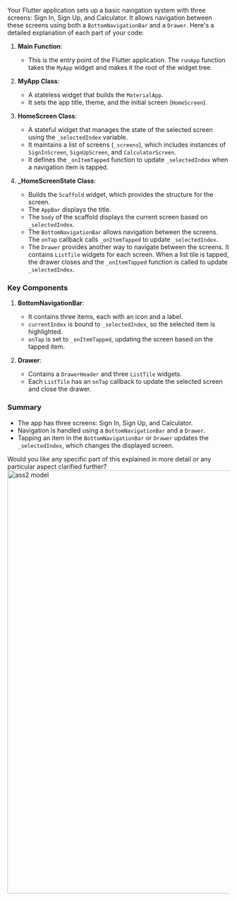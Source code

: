 Your Flutter application sets up a basic navigation system with three screens: Sign In, Sign Up, and Calculator. It allows navigation between these screens using both a `BottomNavigationBar` and a `Drawer`. Here's a detailed explanation of each part of your code:

1. **Main Function**: 
    - This is the entry point of the Flutter application. The `runApp` function takes the `MyApp` widget and makes it the root of the widget tree.

2. **MyApp Class**:
    - A stateless widget that builds the `MaterialApp`. 
    - It sets the app title, theme, and the initial screen (`HomeScreen`).

3. **HomeScreen Class**:
    - A stateful widget that manages the state of the selected screen using the `_selectedIndex` variable.
    - It maintains a list of screens (`_screens`), which includes instances of `SignInScreen`, `SignUpScreen`, and `CalculatorScreen`.
    - It defines the `_onItemTapped` function to update `_selectedIndex` when a navigation item is tapped.

4. **_HomeScreenState Class**:
    - Builds the `Scaffold` widget, which provides the structure for the screen.
    - The `AppBar` displays the title.
    - The `body` of the scaffold displays the current screen based on `_selectedIndex`.
    - The `BottomNavigationBar` allows navigation between the screens. The `onTap` callback calls `_onItemTapped` to update `_selectedIndex`.
    - The `Drawer` provides another way to navigate between the screens. It contains `ListTile` widgets for each screen. When a list tile is tapped, the drawer closes and the `_onItemTapped` function is called to update `_selectedIndex`.

### Key Components

1. **BottomNavigationBar**:
    - It contains three items, each with an icon and a label.
    - `currentIndex` is bound to `_selectedIndex`, so the selected item is highlighted.
    - `onTap` is set to `_onItemTapped`, updating the screen based on the tapped item.

2. **Drawer**:
    - Contains a `DrawerHeader` and three `ListTile` widgets.
    - Each `ListTile` has an `onTap` callback to update the selected screen and close the drawer.

### Summary

- The app has three screens: Sign In, Sign Up, and Calculator.
- Navigation is handled using a `BottomNavigationBar` and a `Drawer`.
- Tapping an item in the `BottomNavigationBar` or `Drawer` updates the `_selectedIndex`, which changes the displayed screen.

Would you like any specific part of this explained in more detail or any particular aspect clarified further?
<img width="960" alt="ass2 model" src="https://github.com/ufiteyesurachel/assignment2/assets/173156445/07a547ec-efcb-47ed-ba72-f3b69f7dfb94">
